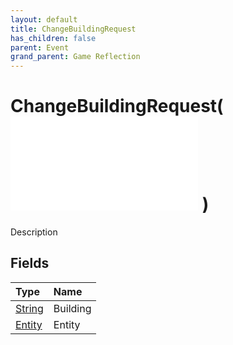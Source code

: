 ```yaml
---
layout: default
title: ChangeBuildingRequest
has_children: false
parent: Event
grand_parent: Game Reflection
---
```

# ChangeBuildingRequest( ![ EntityEventBase ](/game-reflection/events/entity_event_base.md) )
Description 

## Fields
| Type | Name |
|:-------------|:--------------|
| [String](/game-reflection/components/string.md) | Building |
| [Entity](/game-reflection/classes/entity.md) | Entity |
